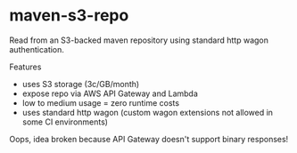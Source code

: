 # maven-s3-repo
Read from an S3-backed maven repository using standard http wagon authentication.

Features
* uses S3 storage (3c/GB/month)
* expose repo via AWS API Gateway and Lambda
* low to medium usage = zero runtime costs
* uses standard http wagon (custom wagon extensions not allowed in some CI environments)

Oops, idea broken because API Gateway doesn't support binary responses!
